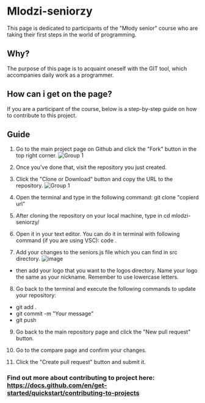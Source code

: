 # Mlodzi-seniorzy

This page is dedicated to participants of the "Młody senior" course who are taking their first steps in the world of programming.

## Why?

The purpose of this page is to acquaint oneself with the GIT tool, which accompanies daily work as a programmer.

## How can i get on the page?

If you are a participant of the course, below is a step-by-step guide on how to contribute to this project.

## Guide

1. Go to the main project page on Github and click the "Fork" button in the top right corner.
![Group 1](https://user-images.githubusercontent.com/78635631/217917246-1e9157ca-9b2c-494d-9cc5-9875538d7d8b.png)

2. Once you've done that, visit the repository you just created.

3. Click the "Clone or Download" button and copy the URL to the repository.
![Group 1](https://user-images.githubusercontent.com/78635631/217917645-20281405-7c3a-41f8-bdb6-bf0b3110d6b4.png)

4. Open the terminal and type in the following command: git clone "copierd url"

5. After cloning the repository on your local machine, type in cd mlodzi-seniorzy/
  
6. Open it in your text editor. You can do it in terminal with following command (if you are using VSC): code .

7. Add your changes to the seniors.js file which you can find in src directory.
![image](https://user-images.githubusercontent.com/78635631/217919135-6b0aa9cc-cc27-4a49-be2a-34ff35c4fbc0.png)
  - then add your logo that you want to the logos directory. Name your logo the same as your nickname. Remember to use lowercase letters.
  
8. Go back to the terminal and execute the following commands to update your repository:

- git add .
- git commit -m "Your message"
- git push

9. Go back to the main repository page and click the "New pull request" button.

10. Go to the compare page and confirm your changes.

11. Click the "Create pull request" button and submit it.


### Find out more about contributing to project here: https://docs.github.com/en/get-started/quickstart/contributing-to-projects
